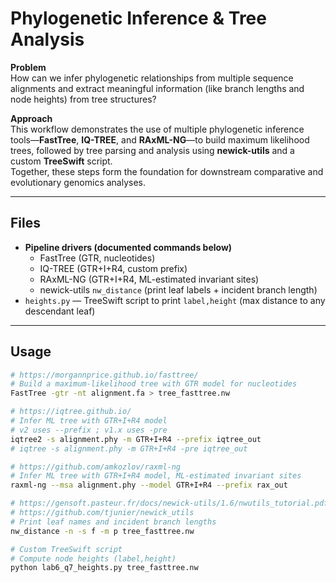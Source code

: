 # Phylogenetic Inference & Tree Analysis

**Problem**  
How can we infer phylogenetic relationships from multiple sequence alignments and extract meaningful information (like branch lengths and node heights) from tree structures?

**Approach**  
This workflow demonstrates the use of multiple phylogenetic inference tools—**FastTree**, **IQ-TREE**, and **RAxML-NG**—to build maximum likelihood trees, followed by tree parsing and analysis using **newick-utils** and a custom **TreeSwift** script.  
Together, these steps form the foundation for downstream comparative and evolutionary genomics analyses.

---

## Files
- **Pipeline drivers (documented commands below)**  
  - FastTree (GTR, nucleotides)  
  - IQ-TREE (GTR+I+R4, custom prefix)  
  - RAxML-NG (GTR+I+R4, ML-estimated invariant sites)  
  - newick-utils `nw_distance` (print leaf labels + incident branch length)
- `heights.py` — TreeSwift script to print `label,height` (max distance to any descendant leaf)

---

## Usage

```bash
# https://morgannprice.github.io/fasttree/
# Build a maximum-likelihood tree with GTR model for nucleotides
FastTree -gtr -nt alignment.fa > tree_fasttree.nw

# https://iqtree.github.io/
# Infer ML tree with GTR+I+R4 model
# v2 uses --prefix ; v1.x uses -pre
iqtree2 -s alignment.phy -m GTR+I+R4 --prefix iqtree_out
# iqtree -s alignment.phy -m GTR+I+R4 -pre iqtree_out

# https://github.com/amkozlov/raxml-ng
# Infer ML tree with GTR+I+R4 model, ML-estimated invariant sites
raxml-ng --msa alignment.phy --model GTR+I+R4 --prefix rax_out

# https://gensoft.pasteur.fr/docs/newick-utils/1.6/nwutils_tutorial.pdf
# https://github.com/tjunier/newick_utils
# Print leaf names and incident branch lengths
nw_distance -n -s f -m p tree_fasttree.nw

# Custom TreeSwift script
# Compute node heights (label,height)
python lab6_q7_heights.py tree_fasttree.nw
